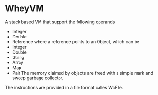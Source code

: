 # WheyVM
A stack based VM that support the following operands
  * Integer
  * Double 
  * Reference 
 where a reference points to an Object, which can be 
  * Integer 
  * Double 
  * String 
  * Array 
  * Map 
  * Pair 
  The memory claimed by objects are freed with a simple mark and sweep garbage collector. 
  
  The instructions are provided in a file format calles WcFile. 
